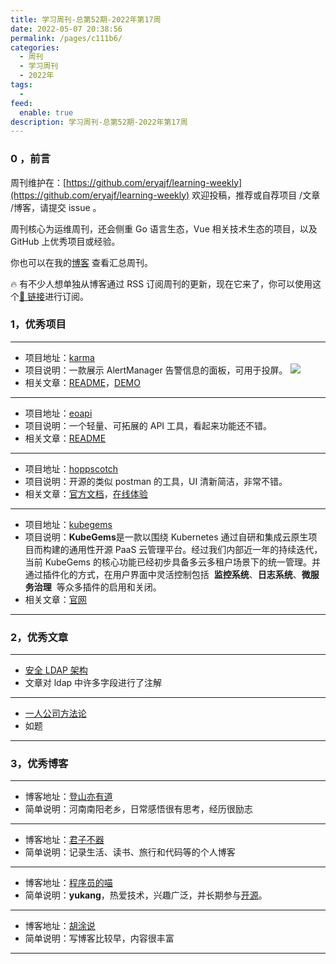 ```yaml
---
title: 学习周刊-总第52期-2022年第17周
date: 2022-05-07 20:38:56
permalink: /pages/c111b6/
categories:
  - 周刊
  - 学习周刊
  - 2022年
tags:
  -
feed:
  enable: true
description: 学习周刊-总第52期-2022年第17周
---
```


### 0 ，前言

周刊维护在：[https://github.com/eryajf/learning-weekly](https://github.com/eryajf/learning-weekly) 欢迎投稿，推荐或自荐项目 /文章 /博客，请提交 issue 。

周刊核心为运维周刊，还会侧重 Go 语言生态，Vue 相关技术生态的项目，以及 GitHub 上优秀项目或经验。

你也可以在我的[博客](https://wiki.eryajf.net/learning-weekly/) 查看汇总周刊。

🔥 有不少人想单独从博客通过 RSS 订阅周刊的更新，现在它来了，你可以使用这个[🔗 链接](https://wiki.eryajf.net/learning-weekly.xml)进行订阅。

### 1，优秀项目

---

- 项目地址：[karma](https://github.com/prymitive/karma)
- 项目说明：一款展示 AlertManager 告警信息的面板，可用于投屏。
  ![](http://t.eryajf.net/imgs/2022/04/8ecd917c57ad8944.png)
- 相关文章：[README](https://github.com/prymitive/karma#readme)，[DEMO](https://demo.karma-dashboard.io/?q=%40cluster%3DHA&q=%40receiver%3Dby-cluster-service)

---

- 项目地址：[eoapi](https://github.com/eolinker/eoapi)
- 项目说明：一个轻量、可拓展的 API 工具，看起来功能还不错。
- 相关文章：[README](https://github.com/eolinker/eoapi#readme)

---

- 项目地址：[hoppscotch](https://github.com/hoppscotch/hoppscotch)
- 项目说明：开源的类似 postman 的工具，UI 清新简洁，非常不错。
- 相关文章：[官方文档](https://docs.hoppscotch.io/)，[在线体验](https://hoppscotch.io/cn)

---

- 项目地址：[kubegems](https://github.com/kubegems/kubegems)
- 项目说明：**KubeGems**是一款以围绕 Kubernetes 通过自研和集成云原生项目而构建的通用性开源 PaaS 云管理平台。经过我们内部近一年的持续迭代，当前 KubeGems 的核心功能已经初步具备多云多租户场景下的统一管理。并通过插件化的方式，在用户界面中灵活控制包括  **监控系统**、**日志系统**、**微服务治理**  等众多插件的启用和关闭。
- 相关文章：[官网](https://www.kubegems.io/)

---

### 2，优秀文章

---

- [安全 LDAP 架构](https://support.google.com/cloudidentity/answer/9188164?hl=zh-Hans)
- 文章对 ldap 中许多字段进行了注解

---

- [一人公司方法论](https://github.com/easychen/one-person-businesses-methodology)
- 如题

---

### 3，优秀博客

---

- 博客地址：[登山亦有道](https://chenyan98.cn/)
- 简单说明：河南南阳老乡，日常感悟很有思考，经历很励志

---

- 博客地址：[君子不器](https://www.colinjiang.com/)
- 简单说明：记录生活、读书、旅行和代码等的个人博客

---

- 博客地址：[程序员的喵](https://catcoding.me/)
- 简单说明：**yukang**，热爱技术，兴趣广泛，并长期参与[开源](https://github.com/chenyukang)。

---

- 博客地址：[胡涂说](https://hutusi.com/)
- 简单说明：写博客比较早，内容很丰富

---
